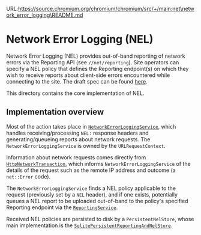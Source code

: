 URL:https://source.chromium.org/chromium/chromium/src/+/main:net\network_error_logging\README.md
# Network Error Logging (NEL)

Network Error Logging (NEL) provides out-of-band reporting of network errors
via the Reporting API (see `//net/reporting`). Site operators can specify a
NEL policy that defines the Reporting endpoint(s) on which they wish to receive
reports about client-side errors encountered while connecting to the site. The
draft spec can be found [here](https://w3c.github.io/network-error-logging/).

This directory contains the core implementation of NEL.

## Implementation overview

Most of the action takes place in
[`NetworkErrorLoggingService`](https://source.chromium.org/chromium/chromium/src/+/main:net/network_error_logging/network_error_logging_service.h;l=42;drc=a9e9d6cbb3e5920f9207118cf9501ff0745bb536),
which handles receiving/processing `NEL:` response headers and
generating/queueing reports about network requests. The
`NetworkErrorLoggingService` is owned by the `URLRequestContext`.

Information about network requests comes directly from
[`HttpNetworkTransaction`](https://source.chromium.org/chromium/chromium/src/+/main:net/http/http_network_transaction.cc;l=1364;drc=a9e9d6cbb3e5920f9207118cf9501ff0745bb536),
which informs `NetworkErrorLoggingService` of the details of the request such
as the remote IP address and outcome (a `net::Error` code).

The `NetworkErrorLoggingService` finds a NEL policy applicable to the request
(previously set by a `NEL` header), and if one exists, potentially queues a
NEL report to be uploaded out-of-band to the policy's specified Reporting
endpoint via the
[`ReportingService`](https://source.chromium.org/chromium/chromium/src/+/main:net/reporting/reporting_service.h;l=56;drc=c3305c04ac6800d488bfc8b2f3249fd13186984a).

Received NEL policies are persisted to disk by a `PersistentNelStore`, whose
main implementation is the
[`SqlitePersistentReportingAndNelStore`](https://source.chromium.org/chromium/chromium/src/+/main:net/extras/sqlite/sqlite_persistent_reporting_and_nel_store.h;l=30;drc=456596a0b27623349d38e49d0e9812b24d47d5d8).
